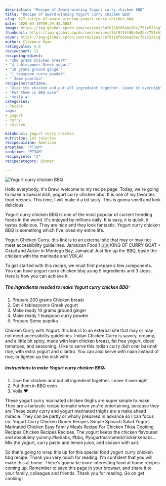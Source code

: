 ```yaml
---
description: "Recipe of Award-winning Yogurt curry chicken BBQ"
title: "Recipe of Award-winning Yogurt curry chicken BBQ"
slug: 627-recipe-of-award-winning-yogurt-curry-chicken-bbq
date: 2020-04-19T09:29:45.580Z
image: https://img-global.cpcdn.com/recipes/5bf0116f66a6e2be/751x532cq70/yogurt-curry-chicken-bbq-recipe-main-photo.jpg
thumbnail: https://img-global.cpcdn.com/recipes/5bf0116f66a6e2be/751x532cq70/yogurt-curry-chicken-bbq-recipe-main-photo.jpg
cover: https://img-global.cpcdn.com/recipes/5bf0116f66a6e2be/751x532cq70/yogurt-curry-chicken-bbq-recipe-main-photo.jpg
author: Clarence Ryan
ratingvalue: 4.8
reviewcount: 11
recipeingredient:
- "200 grams Chicken breast"
- "4 tablespoons Greek yogurt"
- "10 grams ground ginger"
- "1 teaspoon curry powder"
- " Some paprika"
recipeinstructions:
- "Dice the chicken and put all ingredient together. Leave it overnight"
- "Put them in BBQ oven"
- "Voilà ❤️"
categories:
- Recipe
tags:
- yogurt
- curry
- chicken

katakunci: yogurt curry chicken 
nutrition: 143 calories
recipecuisine: American
preptime: "PT16M"
cooktime: "PT34M"
recipeyield: "2"
recipecategory: Dinner

---
```



![Yogurt curry chicken BBQ](https://img-global.cpcdn.com/recipes/5bf0116f66a6e2be/751x532cq70/yogurt-curry-chicken-bbq-recipe-main-photo.jpg)

Hello everybody, it's Drew, welcome to my recipe page. Today, we're going to make a special dish, yogurt curry chicken bbq. It is one of my favorites food recipes. This time, I will make it a bit tasty. This is gonna smell and look delicious.

Yogurt curry chicken BBQ is one of the most popular of current trending foods in the world. It's enjoyed by millions daily. It is easy, it is quick, it tastes delicious. They are nice and they look fantastic. Yogurt curry chicken BBQ is something which I've loved my entire life.

Yogurt Chicken Curry. this link is to an external site that may or may not meet accessibility guidelines. Jamaican Food!! 🇯🇲 KING OF CURRY GOAT + Oxtail and Ackee in Montego Bay, Jamaica! Just fire up the BBQ, baste the chicken with the marinade and VOILA!


To get started with this recipe, we must first prepare a few components. You can have yogurt curry chicken bbq using 5 ingredients and 3 steps. Here is how you can achieve it.

<!--inarticleads1-->

##### The ingredients needed to make Yogurt curry chicken BBQ:

1. Prepare 200 grams Chicken breast
1. Get 4 tablespoons Greek yogurt
1. Make ready 10 grams ground ginger
1. Make ready 1 teaspoon curry powder
1. Prepare  Some paprika


Chicken Curry with Yogurt. this link is to an external site that may or may not meet accessibility guidelines. Indian Chicken Curry is savory, creamy, and a little bit spicy, made with lean chicken breast, fat free yogurt, diced tomatoes, and seasoning. I like to serve this Indian curry dish over basmati rice, with extra yogurt and cilantro. You can also serve with naan instead of rice, or lighten up the dish with. 

<!--inarticleads2-->

##### Instructions to make Yogurt curry chicken BBQ:

1. Dice the chicken and put all ingredient together. Leave it overnight
1. Put them in BBQ oven
1. Voilà ❤️


These yogurt curry marinated chicken thighs are super simple to make. They are a fantastic recipe to make when you&#39;re entertaining, because they are These zesty curry and yogurt marinated thighs are a make ahead miracle. They can be partly or wholly prepared in advance so I can focus on. Yogurt Curry Chicken Dinner Recipes Simple Spinach Salad Yogurt Marinated Chicken Easy Family Meals Recipe For Chicken Tikka Cooking Recipes Chicken Recipes Recipes. The yogurt keeps the chicken flavoured and absolutely yummy.#kebabs, #bbq, #yogurtmarinatedchickenkebabs… Mix the yogurt, curry paste and lemon juice, and season with salt. 

So that's going to wrap this up for this special food yogurt curry chicken bbq recipe. Thank you very much for reading. I'm confident that you will make this at home. There's gonna be more interesting food at home recipes coming up. Remember to save this page in your browser, and share it to your family, colleague and friends. Thank you for reading. Go on get cooking!
